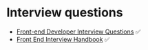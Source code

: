 # Interview questions

* [Front-end Developer Interview Questions](https://h5bp.org/Front-end-Developer-Interview-Questions/) ✅
* [Front End Interview Handbook](https://github.com/yangshun/front-end-interview-handbook) ✅

